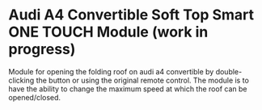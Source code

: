 # Audi A4 Convertible Soft Top Smart ONE TOUCH Module (work in progress)
Module for opening the folding roof on audi a4 convertible by double-clicking the button or using the original remote control. The module is to have the ability to change the maximum speed at which the roof can be opened/closed. 
